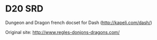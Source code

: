 D20 SRD
======

Dungeon and Dragon french docset for Dash (http://kapeli.com/dash/)

Original site: http://www.regles-donjons-dragons.com/
